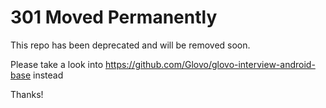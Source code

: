 # 301 Moved Permanently
This repo has been deprecated and will be removed soon.

Please take a look into https://github.com/Glovo/glovo-interview-android-base instead

Thanks!
